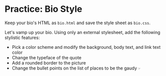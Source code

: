 # Practice: Bio Style
Keep your bio's HTML as `bio.html` and save the style sheet as `bio.css`.

Let's vamp up your bio.
Using only an external stylesheet, add the following stylistic features:
* Pick a color scheme and modify the background, body text, and link text color
* Change the typeface of the quote
* Add a rounded border to the picture
* Change the bullet points on the list of places to be the gaudy `☞`
